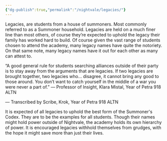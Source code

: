```yaml
---
{"dg-publish":true,"permalink":"/nightvale/legacies/"}
---
```



Legacies, are students from a house of summoners. Most commonly referred to as a Summoner household. Legacies are held on a much finer line than most others, of course they’re expected to uphold the legacy their family has worked hard to build. Of course given the vast range of students chosen to attend the academy, many legacy names have quite the notoriety. On that same note, many legacy names have it out for each other as many can attest to.


“A good general rule for students searching alliances outside of their party is to stay away from the arguments that are legacies. If two legacies are brought together, two legacies who… disagree, it cannot bring any good to those around. You don’t want to catch yourself in the middle of a war you were never a part of.” — Professor of Insight, Klara Mistal, Year of Petra 918 ALTN

— Transcribed by Scribe, Krok, Year of Petra 918 ALTN


It is expected of all legacies to uphold the best form of the Summoner's Codex. They are to be the examples for all students. Though their names might hold power outside of Nightvale, the academy holds its own hierarchy of power. It is encouraged legacies withhold themselves from grudges, with the hope it might save more than just their lives.

  
